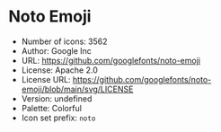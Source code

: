 # Noto Emoji

- Number of icons: 3562
- Author: Google Inc
- URL: https://github.com/googlefonts/noto-emoji
- License: Apache 2.0
- License URL: https://github.com/googlefonts/noto-emoji/blob/main/svg/LICENSE
- Version: undefined
- Palette: Colorful
- Icon set prefix: `noto`
